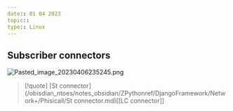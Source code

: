 ```yaml
---
date:: 01 04 2023
topic:: 
type:: Linux
---
```

## Subscriber connectors 
![Pasted_image_20230406235245.png](/static/Pasted_image_20230406235245.png)

>[!quote] [St connector](/obisdian_ntoes/notes_obsidian/ZPythonref/DjangoFramework/Network+/Phisicall/St connector.md)[[LC connector]]